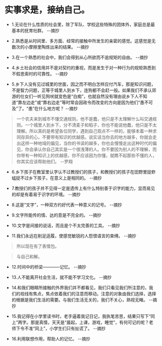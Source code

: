 # 实事求是，接纳自己。

- 1.无论在什么性质的社会里，除了军队、学校这些特殊的团体外，家庭总是最基本的抚育社群。 --摘抄

- 2.熟悉是从时间里、多方面、经常的接触中所发生的亲密的感觉。这感觉是无数次的小摩擦里陶炼出来的结果。 --摘抄

- 3.在一个熟悉的社会中，我们会得到从心所欲而不逾规矩的自由。 --摘抄

- 4.乡土社会的信用并不是对契约的重视，而是发生于对一种行为的规矩熟悉到不假思索时的可靠性。 --摘抄

- 5.乡下人没有见过城里的世面，因之而不明白怎样应付汽车，那是知识问题，不是智力问题，正等于城里人到乡下，连狗都不会赶一般。如果我们不承认郊游的仕女们一听见狗吠就变色是“白痴”，也就自然没有理由说乡下人不知道“靠左边走”或“靠右边走”等时常会因政令而改变的方向是因为他们“愚不可及”了。“愚”在什么地方呢？ --摘抄

>一个农夫来到城市不懂交通规则，他不是蠢，他只是不太理解什么叫交通规则。一个城里人到乡下，分不清麦子和稻子，你也不能说他蠢，他只是不太理解。所以真的是希望各位同学，遇到自己观点不一样的，能够本着一种求同存异的心，不要带有知识的优越感。说实话当你去的地方越多，你就会走出这样一种地域的偏见，当你的书读的越多，你也会慢慢走出这种时代的偏见，你会承认你自己其实是一个很浅薄的人。你不要因为别人的不理解，而你带有一种知识上的优越感，你不应该因为你懂，就瞧不起那些不懂的人，你其实应该帮助他们。 --罗翔

- 6.乡下孩子在教室里认字认不过教授们的孩子，和教授们的孩子在田野里捉蚱蜢捉不过乡下孩子，在意义上是相同的。 --摘抄

- 7.教授们的孩子并不见得一定是遗传上有什么特别善于识字的能力，显而易见的却是有着易于识字的环境。 --摘抄

- 8.这是“文字”，一种双方约好代表一种意义的记号。 --摘抄

- 9.文字所能传的情、达的意是不完全的。 --摘抄

- 10.文字是间接的说话，而且是个不太完善的工具。 --摘抄

- 11.我们永远在削足适履，使感觉敏锐的人怨恨语言的束缚。 --摘抄

>所以现在有了表情包。

>与自己和解。

- 12.时间中的桥梁————记忆。 --摘抄

- 13.人不能离开社会生活，就不能不学习文化。 --摘抄

- 14.和我们眼睛所接触的外界我们并不都看见，我们只看见我们所注意的，我们的视线有焦点，焦点依着我们的注意而移动。注意的对象由我们选择，选择的根据是我们生活的需要。与我们生活无关的，我们不关心，熟视无睹。 --摘抄

- 15.我记得在小学里读书时，老手逼着我记日记，我执笔苦思，结果只写下“同上”两字。那是真情，天天是“晨起，上课，游戏，睡觉”，有何可记的呢？老师下令不准“同上”，小学生们只有扯谎了。 --摘抄

- 16.利用联想作用，帮助人的记忆。 --摘抄
